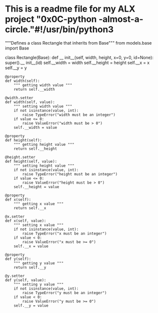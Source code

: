 # This is a readme file for my ALX project "0x0C-python -almost-a-circle."#!/usr/bin/python3
"""Defines a class Rectangle that inherits from Base"""
from models.base import Base


class Rectangle(Base):
    def __ init__(self, width, height, x=0, y=0, id=None):
        super().__ init__(id)
        self.__width = width
        self.__height = height
        self.__x = x
        self.__y = y
    
    @property
    def width(self):
        """ getting width value """
        return self.__width
    
    @width.setter
    def width(self, value):
        """ setting width value """
        if not isinstance(value, int):
            raise TypeError("width must be an integer")
        if value <= 0:
            raise ValueError("width must be > 0")
        self.__width = value

    @property
    def height(self):
        """ getting height value """
        return self.__height
    
    @height.setter
    def height(self, value):
        """ setting height value """
        if not isinstance(value, int):
            raise TypeError("height must be an integer")
        if value <= 0:
            raise ValueError("height must be > 0")
        self.__height = value

    @property
    def x(self):
        """ getting x value """
        return self.__x
    
    @x.setter
    def x(self, value):
        """ setting x value """
        if not isinstance(value, int):
            raise TypeError("x must be an integer")
        if value < 0:
            raise ValueError("x must be >= 0")
        self.__x = value

    @property
    def y(self):
        """ getting y value """
        return self.__y
    
    @y.setter
    def y(self, value):
        """ setting y value """
        if not isinstance(value, int):
            raise TypeError("y must be an integer")
        if value < 0:
            raise ValueError("y must be >= 0")
        self.__y = value